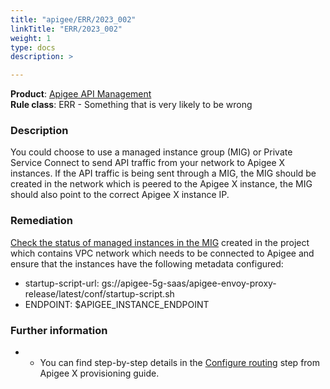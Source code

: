 ```yaml
---
title: "apigee/ERR/2023_002"
linkTitle: "ERR/2023_002"
weight: 1
type: docs
description: >

---
```


**Product**: [Apigee API Management](https://cloud.google.com/apigee)\
**Rule class**: ERR - Something that is very likely to be wrong


### Description

You could choose to use a managed instance group (MIG) or Private Service Connect to send API traffic from
your network to Apigee X instances. If the API traffic is being sent through a MIG, the MIG should be created
in the network which is peered to the Apigee X instance, the MIG should also point to the correct Apigee X
instance IP.


### Remediation

[Check the status of managed instances in the MIG](https://cloud.google.com/compute/docs/instance-groups/getting-info-about-migs#verify_instances)
created in the project which contains VPC network which needs to be connected to Apigee and ensure that the instances
have the following metadata configured:
- startup-script-url: gs://apigee-5g-saas/apigee-envoy-proxy-release/latest/conf/startup-script.sh
- ENDPOINT: $APIGEE_INSTANCE_ENDPOINT


### Further information

- - You can find step-by-step details in the [Configure routing](https://cloud.google.com/apigee/docs/api-platform/get-started/install-cli#externalmig) step from Apigee X provisioning guide.
